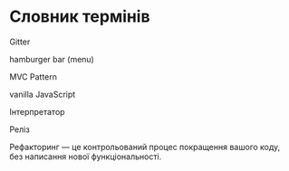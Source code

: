 # Словник термінів
Gitter

hamburger bar (menu)

MVC Pattern

vanilla JavaScript

Інтерпретатор

Реліз

Рефакторинг — це контрольований процес покращення вашого коду, без написання нової функціональності.